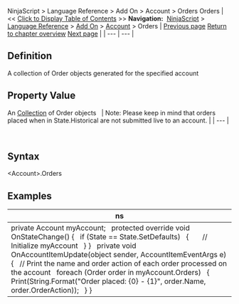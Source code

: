 ﻿
NinjaScript \> Language Reference \> Add On \> Account \> Orders
Orders
| \<\< [Click to Display Table of Contents](orders_account.md) \>\> **Navigation:**     [NinjaScript](ninjascript-1.md) \> [Language Reference](language_reference_wip-1.md) \> [Add On](add_on-1.md) \> [Account](account_class-1.md) \> Orders | [Previous page](name_account-1.md) [Return to chapter overview](account_class-1.md) [Next page](orderupdate-1.md) |
| --- | --- |
## Definition
A collection of Order objects generated for the specified account
 
## Property Value
An [Collection](https://msdn.microsoft.com/en-us/library/ms132397(v=vs.110).aspx) of Order objects
 
| Note: Please keep in mind that orders placed when in State.Historical are not submitted live to an account. |
| --- |

 
## Syntax
\<Account\>.Orders
## 
## Examples
| ns |
| --- |
| private Account myAccount;   protected override void OnStateChange() {    if (State \=\= State.SetDefaults)    {        // Initialize myAccount    } }   private void OnAccountItemUpdate(object sender, AccountItemEventArgs e) {    // Print the name and order action of each order processed on the account    foreach (Order order in myAccount.Orders)    {        Print(String.Format("Order placed: {0} \- {1}", order.Name, order.OrderAction));    } } |
